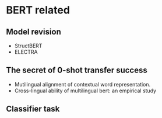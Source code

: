 # BERT related

## Model revision
- StructBERT
- ELECTRA


## The secret of 0-shot transfer success
- Mutilingual alignment of contextual word representation.  
-  Cross-lingual ability of multilingual bert: an empirical study
## Classifier task

